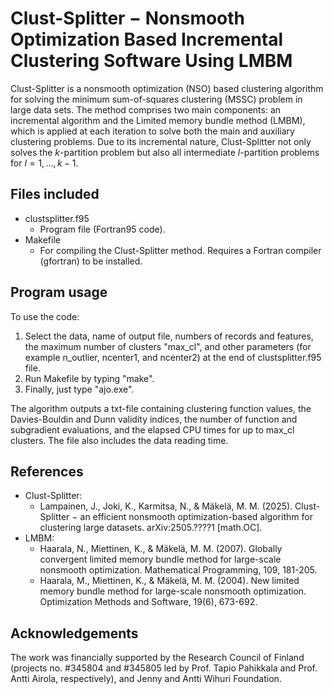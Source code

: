 # Clust-Splitter $-$ Nonsmooth Optimization Based Incremental Clustering Software Using LMBM
Clust-Splitter is a nonsmooth optimization (NSO) based clustering algorithm for solving the minimum sum-of-squares clustering (MSSC) problem in large data sets. The method comprises two main components: an incremental algorithm and the Limited memory bundle method (LMBM), which is applied at each iteration to solve both the main and auxiliary clustering problems. Due to its incremental nature, Clust-Splitter not only solves the $k$-partition problem but also all intermediate $l$-partition problems for $l=1,\ldots,k−1$.
## Files included
* clustsplitter.f95
  - Program file (Fortran95 code).
* Makefile
  - For compiling the Clust-Splitter method. Requires a Fortran compiler (gfortran) to be installed.
## Program usage
To use the code:
1)	Select the data, name of output file, numbers of records and features, the maximum number of clusters "max_cl", and other parameters (for example n_outlier, ncenter1, and ncenter2) at the end of clustsplitter.f95 file.
2)	Run Makefile by typing "make".
3)	Finally, just type "ajo.exe".
   
The algorithm outputs a txt-file containing clustering function values, the Davies-Bouldin and Dunn validity indices, the number of function and subgradient evaluations, and the elapsed CPU times for up to max_cl clusters. The file also includes the data reading time.
## References
* Clust-Splitter:
  - Lampainen, J., Joki, K., Karmitsa, N., & Mäkelä, M. M. (2025). Clust-Splitter − an efficient nonsmooth optimization-based algorithm for clustering large datasets. arXiv:2505.????1 [math.OC].
* LMBM:
  - Haarala, N., Miettinen, K., & Mäkelä, M. M. (2007). Globally convergent limited memory bundle method for large-scale nonsmooth optimization. Mathematical Programming, 109, 181-205.
  - Haarala, M., Miettinen, K., & Mäkelä, M. M. (2004). New limited memory bundle method for large-scale nonsmooth optimization. Optimization Methods and Software, 19(6), 673-692.
## Acknowledgements
The work was financially supported by the Research Council of Finland (projects no. #345804 and #345805 led by Prof. Tapio Pahikkala and Prof. Antti Airola, respectively), and Jenny and Antti Wihuri Foundation.
